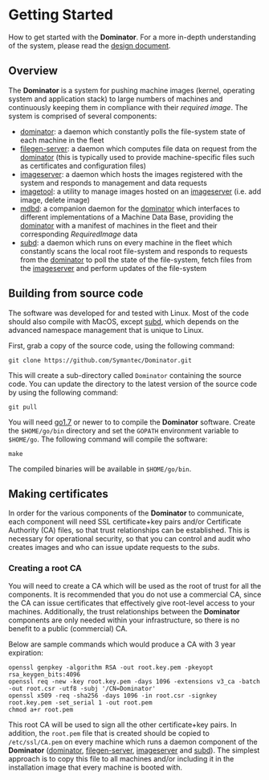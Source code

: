 # Getting Started
How to get started with the **Dominator**. For a more in-depth understanding of
the system, please read the
[design document](https://docs.google.com/document/d/1fiDFY9T0mc5zMcFqPvmQcD90T4WQr8wpiMTHVDjTkOE/pub).

## Overview
The **Dominator** is a system for pushing machine images (kernel, operating
system and application stack) to large numbers of machines and continuously
keeping them in compliance with their *required image*. The system is comprised
of several components:

- [dominator](../cmd/dominator/README.md): a daemon which constantly polls the
  file-system state of each machine in the fleet
- [filegen-server](../cmd/filegen-server/README.md): a daemon which computes
  file data on request from the [dominator](../cmd/dominator/README.md) (this is
  typically used to provide machine-specific files such as certificates and
  configuration files)
- [imageserver](../cmd/imageserver/README.md): a daemon which hosts the images
  registered with the system and responds to management and data requests
- [imagetool](../cmd/imagetool/README.md): a utility to manage images hosted on
  an [imageserver](../cmd/imageserver/README.md) (i.e. add image, delete image)
- [mdbd](../cmd/mdbd/README.md): a companion daemon for the
  [dominator](../cmd/dominator/README.md) which interfaces to different
  implementations of a Machine Data Base, providing the
  [dominator](../cmd/dominator/README.md) with a manifest of machines in the
  fleet and their corresponding *RequiredImage* data
- [subd](../cmd/subd/README.md): a daemon which runs on every machine in the
  fleet which constantly scans the local root file-system and responds to
  requests from the [dominator](../cmd/dominator/README.md) to poll the state of
  the file-system, fetch files from the
  [imageserver](../cmd/imageserver/README.md) and perform updates of the
  file-system

## Building from source code
The software was developed for and tested with Linux. Most of the code should
also compile with MacOS, except [subd](../cmd/subd/README.md), which depends on
the advanced namespace management that is unique to Linux.

First, grab a copy of the source code, using the following command:

```
git clone https://github.com/Symantec/Dominator.git
```

This will create a sub-directory called `Dominator` containing the source code.
You can update the directory to the latest version of the source code by using
the following command:

```
git pull
```

You will need [go1.7](https://golang.org/dl/) or newer to to compile the
**Dominator** software. Create the `$HOME/go/bin` directory and set the `GOPATH`
environment variable to `$HOME/go`. The following command will compile the
software:

```
make
```

The compiled binaries will be available in `$HOME/go/bin`.

## Making certificates
In order for the various components of the **Dominator** to communicate, each
component will need SSL certificate+key pairs and/or Certificate Authority (CA)
files, so that trust relationships can be established. This is necessary for
operational security, so that you can control and audit who creates images and
who can issue update requests to the *subs*.

### Creating a root CA
You will need to create a CA which will be used as the root of trust for all the
components. It is recommended that you do not use a commercial CA, since the CA
can issue certificates that effectively give root-level access to your machines.
Additionally, the trust relationships between the **Dominator** components are
only needed within your infrastructure, so there is no benefit to a public
(commercial) CA.

Below are sample commands which would produce a CA with 3 year expiration:

```
openssl genpkey -algorithm RSA -out root.key.pem -pkeyopt rsa_keygen_bits:4096
openssl req -new -key root.key.pem -days 1096 -extensions v3_ca -batch -out root.csr -utf8 -subj '/CN=Dominator'
openssl x509 -req -sha256 -days 1096 -in root.csr -signkey root.key.pem -set_serial 1 -out root.pem
chmod a+r root.pem
```

This root CA will be used to sign all the other certificate+key pairs. In
addition, the `root.pem` file that is created should be copied to
`/etc/ssl/CA.pem` on every machine which runs a daemon component of the
**Dominator** ([dominator](../cmd/dominator/README.md),
[filegen-server](../cmd/filegen-server/README.md),
[imageserver](../cmd/imageserver/README.md) and [subd](../cmd/subd/README.md)).
The simplest approach is to copy this file to all machines and/or including it
in the installation image that every machine is booted with.
